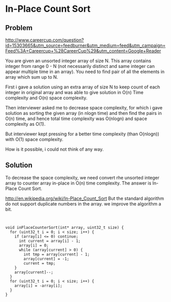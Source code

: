 In-Place Count Sort
====================

Problem
-----------------

http://www.careercup.com/question?id=15303665&utm_source=feedburner&utm_medium=feed&utm_campaign=Feed%3A+Careercup+%28CareerCup%29&utm_content=Google+Reader

You are given an unsorted integer array of size N. This array contains integer
from range 0 - N (not necessarily distinct and same integer can appear multiple 
time in an array).
You need to find pair of all the elements in array which sum up to N.

First i gave a solution using an extra array of size N to keep count of each
integer in original array and was able to give solution in O(n) Time complexity
and O(n) space complexity.

Then interviewer asked me to decrease space complexity, for which i gave
solution as sorting the given array (in nlogn time) and then find the pairs in
O(n) time, and hence total time complexity was O(nlogn) and space complexity as
O(1).

But interviewer kept pressing for a better time complexity (than O(nlogn)) with
O(1) space complexity.

How is it possible, i could not think of any way.

Solution
-------------------
To decrease the space complexity, we need convert rhe unsorted integer array to 
counter array in-place in O(n) time complexity.
The answer is In-Place Count Sort.

http://en.wikipedia.org/wiki/In-Place_Count_Sort
But the standard algorithm do not support duplicate numbers in the array. we
improve the algorithm a bit.

<pre><code>

void inPlaceCounterSort(int* array, uint32_t size) {
  for (uint32_t i = 0; i &lt; size; i++) {
    if (array[i] &lt;= 0) continue;
      int current = array[i] - 1;
      array[i] = 0;
      while (array[current] > 0) {
        int tmp = array[current] - 1;
        array[current] = -1;
        current = tmp;
    }
    array[current]--;
  }
  for (uint32_t i = 0; i &lt; size; i++) {
    array[i] = -array[i];
  }
}
</code></pre>
